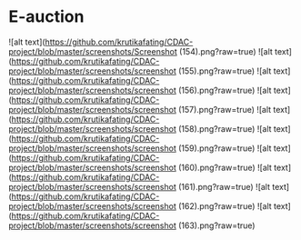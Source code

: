 # E-auction
![alt text](https://github.com/krutikafating/CDAC-project/blob/master/screenshots/Screenshot (154).png?raw=true)
![alt text](https://github.com/krutikafating/CDAC-project/blob/master/screenshots/screenshot (155).png?raw=true)
![alt text](https://github.com/krutikafating/CDAC-project/blob/master/screenshots/screenshot (156).png?raw=true)
![alt text](https://github.com/krutikafating/CDAC-project/blob/master/screenshots/screenshot (157).png?raw=true)
![alt text](https://github.com/krutikafating/CDAC-project/blob/master/screenshots/screenshot (158).png?raw=true)
![alt text](https://github.com/krutikafating/CDAC-project/blob/master/screenshots/screenshot (159).png?raw=true)
![alt text](https://github.com/krutikafating/CDAC-project/blob/master/screenshots/screenshot (160).png?raw=true)
![alt text](https://github.com/krutikafating/CDAC-project/blob/master/screenshots/screenshot (161).png?raw=true)
![alt text](https://github.com/krutikafating/CDAC-project/blob/master/screenshots/screenshot (162).png?raw=true)
![alt text](https://github.com/krutikafating/CDAC-project/blob/master/screenshots/screenshot (163).png?raw=true)
